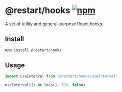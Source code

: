# @restart/hooks [![npm][npm-badge]][npm]

A set of utility and general-purpose React hooks.

## Install

```sh
npm install @restart/hooks
```

## Usage

```js
import useInterval from '@restart/hooks/useInterval'

useInterval(() => loop(), 300, false)
```

[npm-badge]: https://img.shields.io/npm/v/@restart/hooks.svg
[npm]: https://www.npmjs.org/package/@restart/hooks
